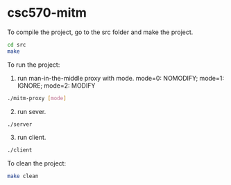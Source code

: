 # csc570-mitm

To compile the project, go to the src folder and make the project.

```bash
cd src
make
```

To run the project:
1. run man-in-the-middle proxy with mode. mode=0: NOMODIFY; mode=1: IGNORE; mode=2: MODIFY

```bash
./mitm-proxy [mode]
```
2. run sever.
```bash
./server
```
3. run client.
```bash
./client
```

To clean the project:
```bash
make clean
```

